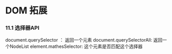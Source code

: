 # DOM 拓展

### 11.1 选择器API

document.querySelector ： 返回一个元素
document.querySelectorAll: 返回一个NodeList
element.mathesSelector: 这个元素是否匹配这个选择器